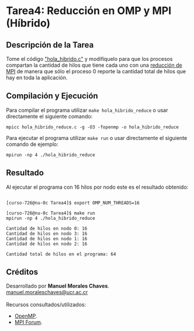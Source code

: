 # Tarea4: Reducción en OMP y MPI (Híbrido)
 
## Descripción de la Tarea

Tome el código ["hola_hibrido.c"](./hola_hibrido.c) y modifíquelo para que los procesos compartan la cantidad de hilos que tiene cada uno con una [reducción de MPI](https://mpitutorial.com/tutorials/mpi-reduce-and-allreduce/) de manera que sólo el proceso 0 reporte la cantidad total de hilos que hay en toda la aplicación.


## Compilación y Ejecución

Para compilar el programa utilizar `make hola_hibrido_reduce` o usar directamente el siguiente comando:
```
mpicc hola_hibrido_reduce.c -g -O3 -fopenmp -o hola_hibrido_reduce
```

Para ejecutar el programa utilizar `make run` o usar directamente el siguiente comando de ejemplo:
```
mpirun -np 4 ./hola_hibrido_reduce
```


## Resultado

Al ejecutar el programa con 16 hilos por nodo este es el resultado obtenido:

```

[curso-726@nu-0c Tarea4]$ export OMP_NUM_THREADS=16

[curso-726@nu-0c Tarea4]$ make run
mpirun -np 4 ./hola_hibrido_reduce

Cantidad de hilos en nodo 0: 16
Cantidad de hilos en nodo 3: 16
Cantidad de hilos en nodo 1: 16
Cantidad de hilos en nodo 2: 16

Cantidad total de hilos en el programa: 64

```


## Créditos
Desarrollado por **Manuel Morales Chaves**.  
<manuel.moraleschaves@ucr.ac.cr>
\
\
Recursos consultados/utilizados:
- [OpenMP](https://www.openmp.org/).
- [MPI Forum](https://www.mpi-forum.org/).
